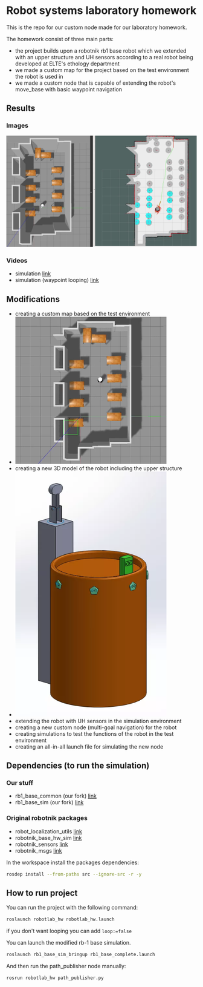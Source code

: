 # Robot systems laboratory homework
This is the repo for our custom node made for our laboratory homework.

The homework consist of three main parts:
- the project builds upon a robotnik rb1 base robot which we extended with an upper structure and UH sensors according to a real robot being developed at ELTE's ethology department
- we made a custom map for the project based on the test environment the robot is used in
- we made a custom node that is capable of extending the robot's move_base with basic waypoint navigation

## Results
### Images
<p align="center">
<img src="images/rb1_1.png" width="800" />
</p>

### Videos
 - simulation [link](https://www.youtube.com/watch?v=X01jmzssdb0)
 - simulation (waypoint looping) [link](https://www.youtube.com/watch?v=a97YtZk537k)

## Modifications
 - creating a custom map based on the test environment
 - <img src="images/rb1_2.png" width="400" />
 - creating a new 3D model of the robot including the upper structure
 - <img src="images/rb1_3.png" width="400" />
 - extending the robot with UH sensors in the simulation environment
 - creating a new custom node (multi-goal navigation) for the robot
 - creating simulations to test the functions of the robot in the test environment
 - creating an all-in-all launch file for simulating the new node

## Dependencies (to run the simulation)
### Our stuff
- rb1_base_common (our fork) [link](https://github.com/PhylMacao/rb1_base_common)
- rb1_base_sim (our fork) [link](https://github.com/PhylMacao/rb1_base_sim)

### Original robotnik packages
- robot_localization_utils [link](https://github.com/RobotnikAutomation/robot_localization_utils)
- robotnik_base_hw_sim [link](https://github.com/RobotnikAutomation/robotnik_base_hw_sim)
- robotnik_sensors [link](https://github.com/RobotnikAutomation/robotnik_sensors)
- robotnik_msgs [link](https://github.com/RobotnikAutomation/robotnik_msgs)

In the workspace install the packages dependencies:
  ```bash
  rosdep install --from-paths src --ignore-src -r -y
  ```

## How to run project
You can run the project with the following command:
```bash
roslaunch robotlab_hw robotlab_hw.launch
```
if you don't want looping you can add `loop:=false`

You can launch the modified rb-1 base simulation.
```bash
roslaunch rb1_base_sim_bringup rb1_base_complete.launch
```

And then run the path_publisher node manually:
```bash
rosrun robotlab_hw path_publisher.py
```

